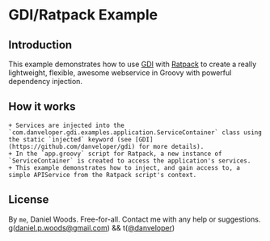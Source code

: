 # GDI/Ratpack Example

## Introduction

This example demonstrates how to use [GDI](https://github.com/danveloper/gdi) with [Ratpack](https://github.com/tlberglund/ratpack-template) to create a really lightweight, flexible, awesome webservice in Groovy with powerful dependency injection.

## How it works

    + Services are injected into the `com.danveloper.gdi.examples.application.ServiceContainer` class using the static `injected` keyword (see [GDI](https://github.com/danveloper/gdi) for more details).
    + In the `app.groovy` script for Ratpack, a new instance of `ServiceContainer` is created to access the application's services.
    + This example demonstrates how to inject, and gain access to, a simple APIService from the Ratpack script's context.

## License

By `me`, Daniel Woods. Free-for-all. Contact me with any help or suggestions. g(daniel.p.woods@gmail.com) && t([@danveloper](http://twitter.com/danveloper))
